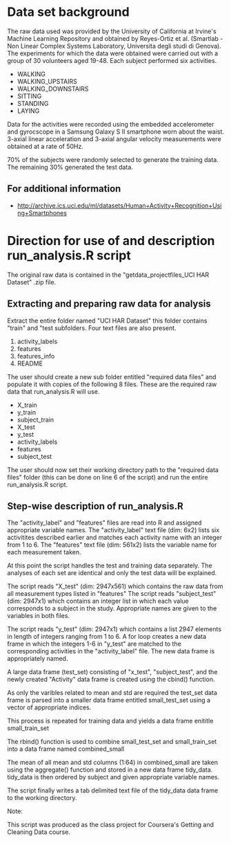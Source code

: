 # Data set background


The raw data used was provided by the University of California at Irvine's Machine Learning Repository and obtained by
Reyes-Ortiz et al. (Smartlab -Non Linear Complex Systems Laboratory, Universita degli studi di Genova).  The experiments
for which the data were obtained were carried out with a group of 30 volunteers aged 19-48.  Each subject performed six 
activities.

* WALKING
* WALKING_UPSTAIRS
* WALKING_DOWNSTAIRS
* SITTING
* STANDING
* LAYING

Data for the activities were recorded using the embedded accelerometer and gyrocscope in a Samsung Galaxy S II smartphone
worn about the waist.  3-axial linear acceleration and 3-axial angular velocity measurements were obtained at a rate of 50Hz.

70% of the subjects were randomly selected to generate the training data.  The remaining 30% generated the test data.

## For additional information 
* http://archive.ics.uci.edu/ml/datasets/Human+Activity+Recognition+Using+Smartphones


# Direction for use of and description run_analysis.R script 

The original raw data is contained in the "getdata_projectfiles_UCI HAR Dataset" .zip file.  

## Extracting and preparing raw data for analysis

Extract the entire folder named "UCI HAR Dataset"  this folder contains "train" and "test subfolders.
Four text files are also present.

1. activity_labels
2. features
3. features_info
4. README

The user should create a new sub folder entitled "required data files" and populate it with copies of the
following 8 files.  These are the required raw data that run_analysis.R will use.

* X_train
* y_train
* subject_train
* X_test
* y_test
* activity_labels
* features
* subject_test

The user should now set their working directory path to the "required data files" 
folder (this can be done on line 6 of the script) and run the entire run_analysis.R script.  

## Step-wise description of run_analysis.R

The "activity_label" and "features" files are read into R and assigned appropriate variable names.
The "activity_label" text file (dim: 6x2) lists six activitites described earlier and matches each activity name
with an integer from 1 to 6.   The "features" text file (dim: 561x2) lists the variable name for each measurement
taken.

At this point the script handles the test and training data separately.  The analyses of each set are identical and
only the test data will be explained.

The script reads "X_test" (dim: 2947x561) which contains the raw data from all measurement types listed in "features"
The script reads "subject_test" (dim: 2947x1) which contains an integer list in which each value corresponds to
a subject in the study.  Appropriate names are given to the variables in both files.

The script reads "y_test" (dim: 2947x1) which contains a list 2947 elements in length of integers ranging from 1 to 6.
A for loop creates a new data frame in which the integers 1-6 in "y_test" are matched to the corresponding activities
in the "activity_label" file.  The new data frame is appropriately named.

A large data frame (test_set) consisting of "x_test", "subject_test", and the newly created "Activity" data frame is created
using the cbind() function.

As only the varibles related to mean and std are required the test_set data frame is parsed into a smaller data frame
entitled small_test_set using a vector of appropriate indices.


This process is repeated for training data and yields a data frame enititle small_train_set

The rbind() function is used to combine small_test_set and small_train_set into
a data frame named combined_small

The mean of all mean and std columns (1:64) in combined_small are taken using the aggregate()
function and stored in a new data frame tidy_data.  tidy_data is then ordered by subject and 
given appropriate variable names.  

The script finally writes a tab delimited text file of the tidy_data data frame to the working directory.


Note:

This script was produced as the class project for Coursera's Getting and Cleaning Data course.

